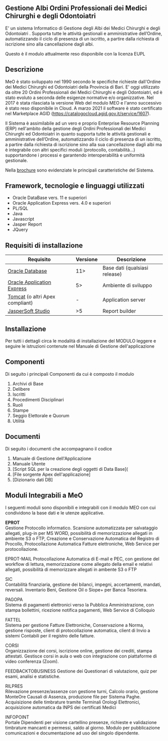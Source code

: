 ## Gestione Albi Ordini Professionali dei Medici Chirurghi e degli Odontoiatri 
E' un sistema Informatico di Gestione degli Albi dei Medici Chirurghi e degli Odontoiatri . Supporta tutte le attività gestionali e amministrative dell’Ordine, automatizzando il ciclo di presenza di un iscritto, a partire dalla richiesta di iscrizione sino alla cancellazione dagli albi.

Questo è il modulo attualmente reso disponibile con la licenza EUPL 

## Descrizione
MeO è stato sviluppato nel 1990 secondo le specifiche richieste dall'Ordine dei Medici Chirurghi ed Odontoiatri della Provincia di Bari.
E' oggi utilizzato da oltre 20 Ordini Professionali dei Medici Chirurghi e degli Odontoiatri, ed è stato evoluto a seconda delle esigenze normative e/o organizzative.
Nel 2017 è stata rilasciata la versione Web del modulo MEO e l'anno successivo è stato reso disponibile in Cloud.
A marzo 2021 il software è stato certificato nel Marketplace AGID (https://catalogocloud.agid.gov.it/service/1607).

Il Sistema è assimilabile ad un vero e proprio Enterprise Resource Planning (ERP) nell'ambito della gestione degli Ordini Professionali dei Medici Chirurghi ed Odontoiatri in quanto supporta tutte le attività gestionali e amministrative dell’Ordine, automatizzando il ciclo di presenza di un iscritto, a partire dalla richiesta di iscrizione sino alla sua cancellazione dagli albi ma è integrabile con altri specifici moduli (protocollo, contabilità...) supportandone i processi e garantendo interoperabilità e uniformità gestionale.

Nella [brochure](https://github.com/latraccia/meo/Documenti/MEO_brochure.pdf) sono evidenziate le principali caratteristiche del Sistema.


## Framework, tecnologie e linguaggi utilizzati
 - Oracle DataBase vers. 11 e superiori
 - Oracle Application Express vers. 4.0 e superiori
 - PL/SQL
 - Java
 - Javascript
 - Jasper Report
 - JQuery

## Requisiti di installazione
|Requisito| Versione |Descrizione|
|-----------|-----------|---------|
|[Oracle Database](https://www.oracle.com/it/database/) | 11> |Base dati (qualsiasi release)
|[Oracle Application Express](https://apex.oracle.com/)|5>|Ambiente di sviluppo
|[Tomcat](https://tomcat.apache.org) (o altri Apex compliant)|-|Application server 
|[JasperSoft Studio](https://community.jaspersoft.com)|>5|Report builder

## Installazione
Per tutti i dettagli circa le modalità di installazione del MODULO leggere e seguire le istruzioni contenute nel Manuale di Gestione dell'applicazione

## Componenti 
Di seguito i principali Componenti da cui è composto il modulo
 1. Archivi di Base
 2. Delibere
 3. Iscritti
 4. Procedimenti Disciplinari
 5. Ruoli
 6. Stampe
 7. Seggio Elettorale e Quorum
 8. Utilità

## Documenti 
Di seguito i documenti che accompagnano il codice

 1. Manuale di Gestione dell'Applicazione
 2. Manuale Utente
 3. [Script SQL per la creazione degli oggetti di Data Base](
 4. [File sorgente Apex dell'applicazione]
 5. [Dizionario dati DB]

## Moduli Integrabili a MeO 
I seguenti moduli sono disponibili e integrabili con il modulo MEO con cui condividono la base dati e le utenze applicative.

**EPROT**	
Gestione Protocollo informatico. Scansione automatizzata per salvataggio allegati,  plug-in per MS WORD, possibilità di memorizzazione allegati in ambiente S3 o FTP, Creazione e Conservazione Automatica del Registro di Procollo, Protocollazione Automatica Fatture elettroniche, Web Service per protocollazione.

EPROT-MAIL
Protocollazione Automatica di E-mail e PEC, con gestione del workflow di lettura, memorizzazione come allegato della email e relativi allegati, possibilità di memorizzare allegati in ambente S3 o FTP

SIC 	
Contabilità finanziaria, gestione dei bilanci, impegni, accertamenti, mandati, reversali. Inventario Beni, Gestione Oil o Siope+ per Banca Tesoriera.

PAGOPA 	
Sistema di pagamenti elettronici verso la Pubblica Amministrazione, con stampa bollettini, ricezione notifica pagamenti, Web Service di Colloquio

FATTEL 	
Sistema per gestione Fatture Elettroniche, Conservazione a Norma, gestione risposte, client di protocollazione automatica, client di Invio a sistemi Contabili per il registro delle fatture.

CORSI 	
Organizzazione dei corsi, iscrizione online, gestione dei crediti, stampa attestati.
Gestisce corsi in aula o web con integrazione con piattaforme di video conferenza (Zoom).

FEEDBACKTOBUSINESS
Gestione dei Questionari di valutazione, quiz per esami, analisi e statistiche.

RILPRES 	
Rilevazione presenze/assenze con gestione turni, Calcolo orario, gestione MonteOre Causali di Assenza, produzione file per Sistema Paghe. Acquisizione delle timbrature tramite Terminali Orologi Elettronici, acquisizione automatica da INPS dei certificati Medici

INFOPOINT 	
Portale Dipendenti per visione cartellino presenze, richieste e validazione timbrature mancanti e permessi, saldo al giorno. Modulo per pubblicazione comunicazioni e documentazione ad uso del singolo dipendente.

